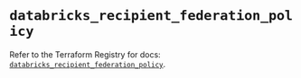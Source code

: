 # `databricks_recipient_federation_policy`

Refer to the Terraform Registry for docs: [`databricks_recipient_federation_policy`](https://registry.terraform.io/providers/databricks/databricks/1.91.0/docs/resources/recipient_federation_policy).
